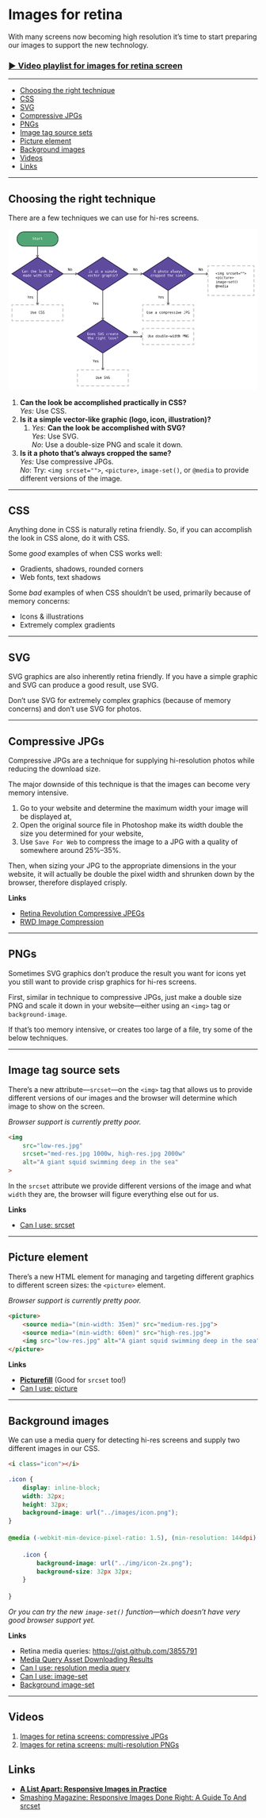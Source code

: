 # Images for retina

With many screens now becoming high resolution it’s time to start preparing our images to support the new technology.

### [▶ Video playlist for images for retina screen](https://www.youtube.com/playlist?list=PLWjCJDeWfDdcuLc0AjtdeuNSXyDiv_7-f)

---

- [Choosing the right technique](#choosing-the-right-technique)
- [CSS](#css)
- [SVG](#svg)
- [Compressive JPGs](#compressive-jpgs)
- [PNGs](#pngs)
- [Image tag source sets](#image-tag-source-sets)
- [Picture element](#picture-element)
- [Background images](#background-images)
- [Videos](#videos)
- [Links](#links)

---

## Choosing the right technique

There are a few techniques we can use for hi-res screens.

![](readme-screenshots/flow-chart.png)

1. **Can the look be accomplished practically in CSS?**<br>
	*Yes:* Use CSS.
2. **Is it a simple vector-like graphic (logo, icon, illustration)?**<br>
	1. *Yes*: **Can the look be accomplished with SVG?**<br>
		*Yes*: Use SVG.<br>
		*No*: Use a double-size PNG and scale it down.
3. **Is it a photo that’s always cropped the same?**<br>
	*Yes:* Use compressive JPGs.<br>
	*No*: Try: `<img srcset="">`, `<picture>`, `image-set()`, or `@media` to provide different versions of the image.

---

## CSS

Anything done in CSS is naturally retina friendly. So, if you can accomplish the look in CSS alone, do it with CSS.

Some *good* examples of when CSS works well:

- Gradients, shadows, rounded corners
- Web fonts, text shadows

Some *bad* examples of when CSS shouldn’t be used, primarily because of memory concerns:

- Icons & illustrations
- Extremely complex gradients

---

## SVG

SVG graphics are also inherently retina friendly. If you have a simple graphic and SVG can produce a good result, use SVG.

Don’t use SVG for extremely complex graphics (because of memory concerns) and don’t use SVG for photos.

---

## Compressive JPGs

Compressive JPGs are a technique for supplying hi-resolution photos while reducing the download size.

The major downside of this technique is that the images can become very memory intensive.

1. Go to your website and determine the maximum width your image will be displayed at,
2. Open the original source file in Photoshop make its width double the size you determined for your website,
3. Use `Save For Web` to compress the image to a JPG with a quality of somewhere around 25%–35%.

Then, when sizing your JPG to the appropriate dimensions in the your website, it will actually be double the pixel width and shrunken down by the browser, therefore displayed crisply.

**Links**

- [Retina Revolution Compressive JPEGs](http://blog.netvlies.nl/design-interactie/retina-revolution/)
- [RWD Image Compression](http://filamentgroup.com/lab/rwd_img_compression/)

---

## PNGs

Sometimes SVG graphics don’t produce the result you want for icons yet you still want to provide crisp graphics for hi-res screens.

First, similar in technique to compressive JPGs, just make a double size PNG and scale it down in your website—either using an `<img>` tag or `background-image`.

If that’s too memory intensive, or creates too large of a file, try some of the below techniques.

---

## Image tag source sets

There’s a new attribute—`srcset`—on the `<img>` tag that allows us to provide different versions of our images and the browser will determine which image to show on the screen.

*Browser support is currently pretty poor.*

```html
<img
	src="low-res.jpg"
	srcset="med-res.jpg 1000w, high-res.jpg 2000w"
	alt="A giant squid swimming deep in the sea"
>
```

In the `srcset` attribute we provide different versions of the image and what `width` they are, the browser will figure everything else out for us.

**Links**

- [Can I use: srcset](http://caniuse.com/#feat=srcset)

---

## Picture element

There’s a new HTML element for managing and targeting different graphics to different screen sizes: the `<picture>` element.

*Browser support is currently pretty poor.*

```html
<picture>
	<source media="(min-width: 35em)" src="medium-res.jpg">
	<source media="(min-width: 60em)" src="high-res.jpg">
	<img src="low-res.jpg" alt="A giant squid swimming deep in the sea">
</picture>
```

**Links**

- **[Picturefill](http://scottjehl.github.io/picturefill/)** (Good for `srcset` too!)
- [Can I use: picture](http://caniuse.com/#feat=picture)

---

## Background images

We can use a media query for detecting hi-res screens and supply two different images in our CSS.

```html
<i class="icon"></i>
```

```css
.icon {
	display: inline-block;
	width: 32px;
	height: 32px;
	background-image: url("../images/icon.png");
}

@media (-webkit-min-device-pixel-ratio: 1.5), (min-resolution: 144dpi) {

	.icon {
		background-image: url("../img/icon-2x.png");
		background-size: 32px 32px;
	}

}
```

*Or you can try the new `image-set()` function—which doesn’t have very good browser support yet.*

**Links**

- Retina media queries: <https://gist.github.com/3855791>
- [Media Query Asset Downloading Results](http://timkadlec.com/2012/04/media-query-asset-downloading-results/)
- [Can I use: resolution media query](http://caniuse.com/#feat=css-media-resolution)
- [Can I use: image-set](http://caniuse.com/#feat=css-image-set)
- [Background image-set](http://dev.w3.org/csswg/css-images-3/#image-set-notation)

---

## Videos

1. [Images for retina screens: compressive JPGs](https://www.youtube.com/watch?v=3SzWx4_mL7A&list=PLWjCJDeWfDdcuLc0AjtdeuNSXyDiv_7-f&index=1)
2. [Images for retina screens: multi-resolution PNGs](https://www.youtube.com/watch?v=Q91vXeF0mpU&list=PLWjCJDeWfDdcuLc0AjtdeuNSXyDiv_7-f&index=2)

## Links

- **[A List Apart: Responsive Images in Practice](http://alistapart.com/article/responsive-images-in-practice)**
- [Smashing Magazine: Responsive Images Done Right: A Guide To <picture> And srcset](http://www.smashingmagazine.com/2014/05/14/responsive-images-done-right-guide-picture-srcset/)
